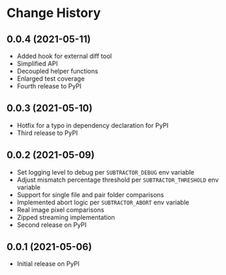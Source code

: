 # Change History

## 0.0.4 (2021-05-11)

* Added hook for external diff tool
* Simplified API
* Decoupled helper functions
* Enlarged test coverage
* Fourth release to PyPI

## 0.0.3 (2021-05-10)

* Hotfix for a typo in dependency declaration for PyPI
* Third release to PyPI

## 0.0.2 (2021-05-09)

* Set logging level to debug per `SUBTRACTOR_DEBUG` env variable
* Adjust mismatch percentage threshold per `SUBTRACTOR_THRESHOLD` env variable
* Support for single file and pair folder comparisons
* Implemented abort logic per `SUBTRACTOR_ABORT` env variable
* Real image pixel comparisons
* Zipped streaming implementation
* Second release on PyPI

## 0.0.1 (2021-05-06)

* Initial release on PyPI

